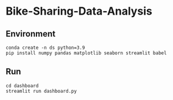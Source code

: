 # Bike-Sharing-Data-Analysis 
## Environment
```
conda create -n ds python=3.9
pip install numpy pandas matplotlib seaborn streamlit babel
```

## Run
```
cd dashboard
streamlit run dashboard.py
```
